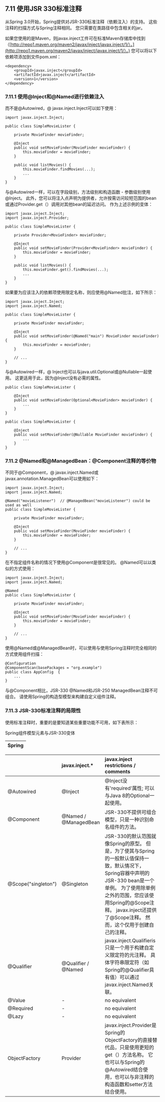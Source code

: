 ## 7.11 使用JSR 330标准注释

从Spring 3.0开始，Spring提供对JSR-330标准注释（依赖注入）的支持。 这些注释的扫描方式与Spring注释相同。 您只需要在类路径中包含相关的jar。

如果您使用的是Maven，则javax.inject工件可在标准Maven存储库中找到（[http://repo1.maven.org/maven2/javax/inject/javax.inject/1/）。](http://repo1.maven.org/maven2/javax/inject/javax.inject/1/）。) 您可以将以下依赖项添加到文件pom.xml：

```
<dependency>
    <groupId>javax.inject</groupId>
    <artifactId>javax.inject</artifactId>
    <version>1</version>
</dependency>
```

### 7.11.1 使用@Inject和@Named进行依赖注入

而不是@Autowired，@ javax.inject.Inject可以如下使用：

```
import javax.inject.Inject;

public class SimpleMovieLister {

    private MovieFinder movieFinder;

    @Inject
    public void setMovieFinder(MovieFinder movieFinder) {
        this.movieFinder = movieFinder;
    }

    public void listMovies() {
        this.movieFinder.findMovies(...);
        ...
    }
}
```

与@Autowired一样，可以在字段级别，方法级别和构造函数 - 参数级别使用@Inject。 此外，您可以将注入点声明为提供者，允许按需访问较短范围的bean或通过Provider.get（）调用对其他bean的延迟访问。 作为上述示例的变体：

```
import javax.inject.Inject;
import javax.inject.Provider;

public class SimpleMovieLister {

    private Provider<MovieFinder> movieFinder;

    @Inject
    public void setMovieFinder(Provider<MovieFinder> movieFinder) {
        this.movieFinder = movieFinder;
    }

    public void listMovies() {
        this.movieFinder.get().findMovies(...);
        ...
    }
}
```

如果要为应该注入的依赖项使用限定名称，则应使用@Named批注，如下所示：

```
import javax.inject.Inject;
import javax.inject.Named;

public class SimpleMovieLister {

    private MovieFinder movieFinder;

    @Inject
    public void setMovieFinder(@Named("main") MovieFinder movieFinder) {
        this.movieFinder = movieFinder;
    }

    // ...
}
```

与@Autowired一样，@ Inject也可以与java.util.Optional或@Nullable一起使用。 这更适用于此，因为@Inject没有必需的属性。

```
public class SimpleMovieLister {

    @Inject
    public void setMovieFinder(Optional<MovieFinder> movieFinder) {
        ...
    }
}
```

```
public class SimpleMovieLister {

    @Inject
    public void setMovieFinder(@Nullable MovieFinder movieFinder) {
        ...
    }
}
```

### 7.11.2  @Named和@ManagedBean：@Component注释的等价物

不同于@Component，@ javax.inject.Named或javax.annotation.ManagedBean可以使用如下：

```
import javax.inject.Inject;
import javax.inject.Named;

@Named("movieListener")  // @ManagedBean("movieListener") could be used as well
public class SimpleMovieLister {

    private MovieFinder movieFinder;

    @Inject
    public void setMovieFinder(MovieFinder movieFinder) {
        this.movieFinder = movieFinder;
    }

    // ...
}
```

在不指定组件名称的情况下使用@Component是很常见的。 @Named可以以类似的方式使用：

```
import javax.inject.Inject;
import javax.inject.Named;

@Named
public class SimpleMovieLister {

    private MovieFinder movieFinder;

    @Inject
    public void setMovieFinder(MovieFinder movieFinder) {
        this.movieFinder = movieFinder;
    }

    // ...
}
```

使用@Named或@ManagedBean时，可以使用与使用Spring注释时完全相同的方式使用组件扫描：

```
@Configuration
@ComponentScan(basePackages = "org.example")
public class AppConfig  {
    ...
}
```

与@Component相比，JSR-330 @Named和JSR-250 ManagedBean注释不可组合。 请使用Spring的构造型模型来构建自定义组件注释。

### 7.11.3  JSR-330标准注释的局限性

使用标准注释时，重要的是要知道某些重要功能不可用，如下表所示：

Spring组件模型元素与JSR-330变体

| Spring |
| :--- |


|  | javax.inject.\* | javax.inject restrictions / comments |
| :--- | :--- | :--- |
| @Autowired | @Inject | @Inject没有'required'属性; 可以与Java 8的Optional一起使用。 |
| @Component | @Named / @ManagedBean | JSR-330不提供可组合模型，只是一种识别命名组件的方法。 |
| @Scope\("singleton"\) | @Singleton | JSR-330的默认范围就像Spring的原型。 但是，为了使其与Spring的一般默认值保持一致，默认情况下，Spring容器中声明的JSR-330 bean是一个单例。 为了使用除单例之外的范围，您应该使用Spring的@Scope注释。 javax.inject还提供了@Scope注释。 然而，这个仅用于创建自己的注释。 |
| @Qualifier | @Qualifier / @Named | javax.inject.Qualifieris只是一个用于构建自定义限定符的元注释。 具体字符串限定符（如Spring的@Qualifier具有值）可以通过javax.inject.Named关联。 |
| @Value | - | no equivalent |
| @Required | - | no equivalent |
| @Lazy | - | no equivalent |
| ObjectFactory | Provider | javax.inject.Provider是Spring的ObjectFactory的直接替代品，只是使用更短的get（）方法名称。 它也可以与Spring的@Autowired结合使用，也可以与非注释的构造函数和setter方法结合使用。 |



